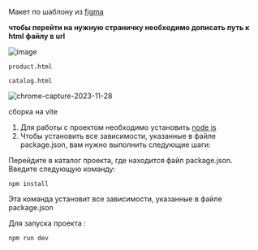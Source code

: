 Макет по шаблону из [figma](https://www.figma.com/file/mnLY69cYE5cqWM5w6n5hXx/Seo-%26-Digital-Marketing-Landing-Page?type=design&node-id=190-1194&mode=design&t=g8Qzd5ptNTLbZIgX-0)

**чтобы перейти на нужную страничку необходимо дописать путь к html файлу в url**   

![image](https://github.com/ScherbakovM/advanced-html-css-hw-one/assets/109952823/4c1e9763-7f93-476b-bcd9-0c0c752b625b)    

```
product.html
```   
```
catalog.html
```

![chrome-capture-2023-11-28](https://github.com/ScherbakovM/advanced-html-css-hw-one/assets/109952823/b1909b9c-a901-4580-b4fe-6fb3f69d0e76)


сборка на vite

1) Для работы с проектом необходимо установить [node js ](https://nodejs.org/en/download/)   
2) Чтобы установить все зависимости, указанные в файле package.json, вам нужно выполнить следующие шаги:   

Перейдите в каталог проекта, где находится файл package.json.   
Введите следующую команду:   
```
npm install
```
Эта команда установит все зависимости, указанные в файле package.json   

Для запуска проекта :   
```
npm run dev
```




